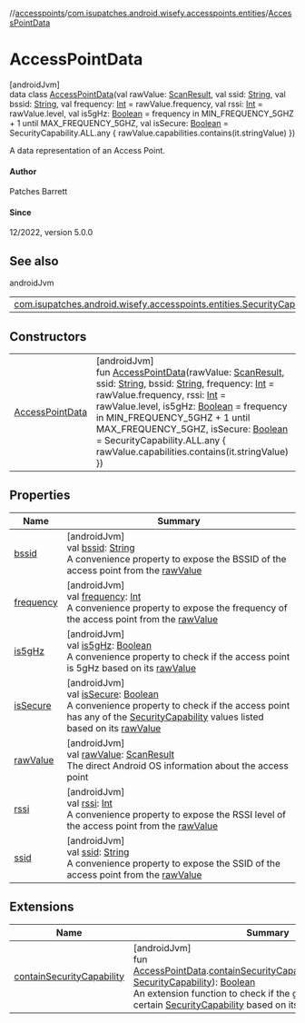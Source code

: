 //[accesspoints](../../../index.md)/[com.isupatches.android.wisefy.accesspoints.entities](../index.md)/[AccessPointData](index.md)

# AccessPointData

[androidJvm]\
data class [AccessPointData](index.md)(val rawValue: [ScanResult](https://developer.android.com/reference/kotlin/android/net/wifi/ScanResult.html), val ssid: [String](https://kotlinlang.org/api/latest/jvm/stdlib/kotlin/-string/index.html), val bssid: [String](https://kotlinlang.org/api/latest/jvm/stdlib/kotlin/-string/index.html), val frequency: [Int](https://kotlinlang.org/api/latest/jvm/stdlib/kotlin/-int/index.html) = rawValue.frequency, val rssi: [Int](https://kotlinlang.org/api/latest/jvm/stdlib/kotlin/-int/index.html) = rawValue.level, val is5gHz: [Boolean](https://kotlinlang.org/api/latest/jvm/stdlib/kotlin/-boolean/index.html) = frequency in MIN_FREQUENCY_5GHZ + 1 until MAX_FREQUENCY_5GHZ, val isSecure: [Boolean](https://kotlinlang.org/api/latest/jvm/stdlib/kotlin/-boolean/index.html) = SecurityCapability.ALL.any { rawValue.capabilities.contains(it.stringValue) })

A data representation of an Access Point.

#### Author

Patches Barrett

#### Since

12/2022, version 5.0.0

## See also

androidJvm

| | |
|---|---|
| [com.isupatches.android.wisefy.accesspoints.entities.SecurityCapability](../-security-capability/index.md) |  |

## Constructors

| | |
|---|---|
| [AccessPointData](-access-point-data.md) | [androidJvm]<br>fun [AccessPointData](-access-point-data.md)(rawValue: [ScanResult](https://developer.android.com/reference/kotlin/android/net/wifi/ScanResult.html), ssid: [String](https://kotlinlang.org/api/latest/jvm/stdlib/kotlin/-string/index.html), bssid: [String](https://kotlinlang.org/api/latest/jvm/stdlib/kotlin/-string/index.html), frequency: [Int](https://kotlinlang.org/api/latest/jvm/stdlib/kotlin/-int/index.html) = rawValue.frequency, rssi: [Int](https://kotlinlang.org/api/latest/jvm/stdlib/kotlin/-int/index.html) = rawValue.level, is5gHz: [Boolean](https://kotlinlang.org/api/latest/jvm/stdlib/kotlin/-boolean/index.html) = frequency in MIN_FREQUENCY_5GHZ + 1 until MAX_FREQUENCY_5GHZ, isSecure: [Boolean](https://kotlinlang.org/api/latest/jvm/stdlib/kotlin/-boolean/index.html) = SecurityCapability.ALL.any { rawValue.capabilities.contains(it.stringValue) }) |

## Properties

| Name | Summary |
|---|---|
| [bssid](bssid.md) | [androidJvm]<br>val [bssid](bssid.md): [String](https://kotlinlang.org/api/latest/jvm/stdlib/kotlin/-string/index.html)<br>A convenience property to expose the BSSID of the access point from the [rawValue](raw-value.md) |
| [frequency](frequency.md) | [androidJvm]<br>val [frequency](frequency.md): [Int](https://kotlinlang.org/api/latest/jvm/stdlib/kotlin/-int/index.html)<br>A convenience property to expose the frequency of the access point from the [rawValue](raw-value.md) |
| [is5gHz](is5g-hz.md) | [androidJvm]<br>val [is5gHz](is5g-hz.md): [Boolean](https://kotlinlang.org/api/latest/jvm/stdlib/kotlin/-boolean/index.html)<br>A convenience property to check if the access point is 5gHz based on its [rawValue](raw-value.md) |
| [isSecure](is-secure.md) | [androidJvm]<br>val [isSecure](is-secure.md): [Boolean](https://kotlinlang.org/api/latest/jvm/stdlib/kotlin/-boolean/index.html)<br>A convenience property to check if the access point has any of the [SecurityCapability](../-security-capability/index.md) values listed based on its [rawValue](raw-value.md) |
| [rawValue](raw-value.md) | [androidJvm]<br>val [rawValue](raw-value.md): [ScanResult](https://developer.android.com/reference/kotlin/android/net/wifi/ScanResult.html)<br>The direct Android OS information about the access point |
| [rssi](rssi.md) | [androidJvm]<br>val [rssi](rssi.md): [Int](https://kotlinlang.org/api/latest/jvm/stdlib/kotlin/-int/index.html)<br>A convenience property to expose the RSSI level of the access point from the [rawValue](raw-value.md) |
| [ssid](ssid.md) | [androidJvm]<br>val [ssid](ssid.md): [String](https://kotlinlang.org/api/latest/jvm/stdlib/kotlin/-string/index.html)<br>A convenience property to expose the SSID of the access point from the [rawValue](raw-value.md) |

## Extensions

| Name | Summary |
|---|---|
| [containSecurityCapability](../contain-security-capability.md) | [androidJvm]<br>fun [AccessPointData](index.md).[containSecurityCapability](../contain-security-capability.md)(securityCapability: [SecurityCapability](../-security-capability/index.md)): [Boolean](https://kotlinlang.org/api/latest/jvm/stdlib/kotlin/-boolean/index.html)<br>An extension function to check if the given access point has a certain [SecurityCapability](../-security-capability/index.md) based on its rawValue. |
